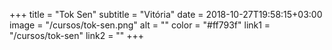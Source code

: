 +++
title = "Tok Sen"
subtitle = "Vitória"
date = 2018-10-27T19:58:15+03:00
image = "/cursos/tok-sen.png"
alt = ""
color = "#ff793f"
link1 = "/cursos/tok-sen"
link2 = ""
+++
